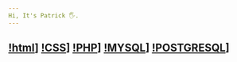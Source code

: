 ```yaml
---
Hi, It's Patrick 🖐️.
---
```

[!html](https://img.shields.io/badge/HTML5-E34F26?style=for-the-badge&logo=html5&logoColor=white)]
[!CSS](https://img.shields.io/badge/CSS3-1572B6?style=for-the-badge&logo=css3&logoColor=white)]
[!PHP](https://img.shields.io/badge/PHP-777BB4?style=for-the-badge&logo=php&logoColor=white)]
[!MYSQL](https://img.shields.io/badge/MySQL-00000F?style=for-the-badge&logo=mysql&logoColor=white)]
[!POSTGRESQL](https://img.shields.io/badge/PostgreSQL-316192?style=for-the-badge&logo=postgresql&logoColor=white)]
---


